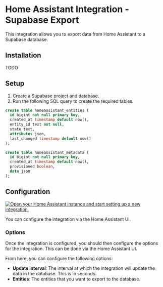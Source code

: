 # Home Assistant Integration - Supabase Export

This integration allows you to export data from Home Assistant to a Supabase database.

## Installation

TODO

## Setup

1. Create a Supabase project and database.
1. Run the following SQL query to create the required tables:

```sql
create table homeassistant_entities (
  id bigint not null primary key,
  created_at timestamp default now(),
  entity_id text not null,
  state text,
  attributes json,
  last_changed timestamp default now()
);

create table homeassistant_metadata (
  id bigint not null primary key,
  created_at timestamp default now(),
  provisioned boolean,
  data json
);
```

## Configuration

[![Open your Home Assistant instance and start setting up a new integration.](https://my.home-assistant.io/badges/config_flow_start.svg)](https://my.home-assistant.io/redirect/config_flow_start/?domain=supabase_export)

You can configure the integration via the Home Assistant UI.

### Options

Once the integration is configured, you should then configure the options for the integration. This can be done via the Home Assistant UI.

From here, you can configure the following options:

- **Update interval**: The interval at which the integration will update the data in the database. This is in seconds.
- **Entities**: The entities that you want to export to the database.
